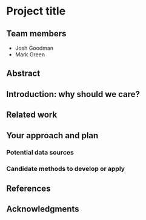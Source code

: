 
# Project title

## Team members

* Josh Goodman
* Mark Green

## Abstract

## Introduction: why should we care?

## Related work

## Your approach and plan

### Potential data sources

### Candidate methods to develop or apply

## References

## Acknowledgments

